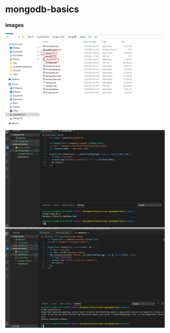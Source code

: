 # mongodb-basics

### images 

![](images/mongoServer.PNG)
![](images/mongoDatabase.PNG)
![](images/mongoInternsCollection.PNG)

